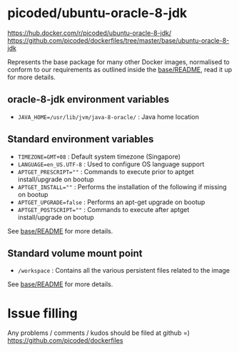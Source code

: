# picoded/ubuntu-oracle-8-jdk

https://hub.docker.com/r/picoded/ubuntu-oracle-8-jdk/
https://github.com/picoded/dockerfiles/tree/master/base/ubuntu-oracle-8-jdk

Represents the base package for many other Docker images, normalised to conform to our requirements as outlined
inside the [base/README](https://github.com/picoded/dockerfiles/tree/master/base), read it up for more details.


## oracle-8-jdk environment variables

+ `JAVA_HOME=/usr/lib/jvm/java-8-oracle/` : Java home location

## Standard environment variables

+ `TIMEZONE=GMT+08` : Default system timezone (Singapore)
+ `LANGUAGE=en_US.UTF-8` : Used to configure OS language support
+ `APTGET_PRESCRIPT=""` : Commands to execute prior to aptget install/upgrade on bootup
+ `APTGET_INSTALL=""` : Performs the installation of the following if missing on bootup
+ `APTGET_UPGRADE=false` : Performs an apt-get upgrade on bootup
+ `APTGET_POSTSCRIPT=""` : Commands to execute after aptget install/upgrade on bootup

See [base/README](https://github.com/picoded/dockerfiles/tree/master/base) for more details.

## Standard volume mount point

+ `/workspace` : Contains all the various persistent files related to the image

See [base/README](https://github.com/picoded/dockerfiles/tree/master/base) for more details.

# Issue filling

Any problems / comments / kudos should be filed at github =)
https://github.com/picoded/dockerfiles
